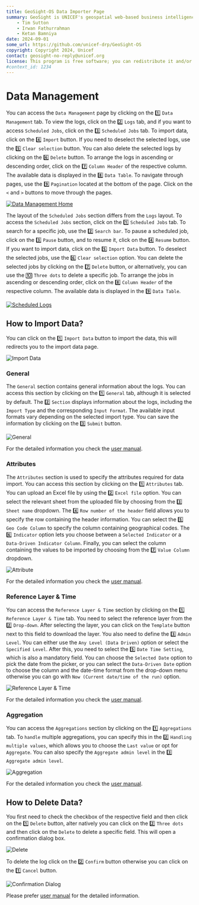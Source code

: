 ```yaml
---
title: GeoSight-OS Data Importer Page 
summary: GeoSight is UNICEF's geospatial web-based business intelligence platform.
    - Tim Sutton
    - Irwan Fathurrahman
    - Ketan Bamniya
date: 2024-09-01
some_url: https://github.com/unicef-drp/GeoSight-OS
copyright: Copyright 2024, Unicef
contact: geosight-no-reply@unicef.org
license: This program is free software; you can redistribute it and/or modify it under the terms of the GNU Affero General Public License as published by the Free Software Foundation; either version 3 of the License, or (at your option) any later version.
#context_id: 1234
---
```


# Data Management

You can access the `Data Management` page by clicking on the 1️⃣ `Data Management` tab. To view the logs, click on the 2️⃣ `Logs` tab, and if you want to access `Scheduled Jobs`, click on the 3️⃣ `Scheduled Jobs` tab. To import data, click on the 4️⃣ `Import` button. If you need to deselect the selected logs, use the 5️⃣ `Clear selection` button. You can also delete the selected logs by clicking on the 6️⃣ `Delete` button. To arrange the logs in ascending or descending order, click on the 7️⃣ `Column Header` of the respective column. The available data is displayed in the 8️⃣ `Data Table`. To navigate through pages, use the 9️⃣ `Pagination` located at the bottom of the page. Click on the `<` and `>` buttons to move through the pages.  

[![Data Management Home](./img/data-management-img-1.png)](./img/data-management-img-1.png)

The layout of the `Scheduled Jobs` section differs from the `Logs` layout. To access the `Scheduled Jobs` section, click on the 1️⃣ `Scheduled Jobs` tab. To search for a specific job, use the 2️⃣ `Search bar`. To pause a scheduled job, click on the 3️⃣ `Pause` button, and to resume it, click on the 4️⃣ `Resume` button. If you want to import data, click on the 5️⃣ `Import Data` button. To deselect the selected jobs, use the 6️⃣ `Clear selection` option. You can delete the selected jobs by clicking on the 7️⃣ `Delete` button, or alternatively, you can use the 🔟 `Three dots` to delete a specific job. To arrange the jobs in ascending or descending order, click on the 8️⃣ `Column Header` of the respective column. The available data is displayed in the 9️⃣ `Data Table`.

[![Scheduled Logs](./img/data-management-img-2.png)](./img/data-management-img-2.png)

## How to Import Data?

You can click on the 1️⃣ `Import Data` button to import the data, this will redirects you to the import data page.

![Import Data](./img/data-management-img-3.png)

### General

The `General` section contains general information about the logs. You can access this section by clicking on the 1️⃣ `General` tab, although it is selected by default. The 2️⃣ `Section` displays information about the logs, including the `Import Type` and the corresponding `Input Format`. The available input formats vary depending on the selected import type. You can save the information by clicking on the 3️⃣ `Submit` button.

![General](./img/data-management-img-4.png)

For the detailed information you check the [user manual](../../manual/data/data-management.md#general).

### Attributes

The `Attributes` section is used to specify the attributes required for data import. You can access this section by clicking on the 1️⃣ `Attributes` tab. You can upload an Excel file by using the 2️⃣ `Excel file` option. You can select the relevant sheet from the uploaded file by choosing from the 3️⃣ `Sheet name` dropdown. The 4️⃣ `Row number of the header` field allows you to specify the row containing the header information. You can select the 5️⃣ `Geo Code Column` to specify the column containing geographical codes. The 6️⃣ `Indicator` option lets you choose between a `Selected Indicator` or a `Data-Driven Indicator Column`. Finally, you can select the column containing the values to be imported by choosing from the 7️⃣ `Value Column` dropdown.  

![Attribute](./img/data-management-img-5.png)

For the detailed information you check the [user manual](../../manual/data/data-management.md#attributes).

### Reference Layer & Time

You can access the `Reference Layer & Time` section by clicking on the 1️⃣ `Reference Layer & Time` tab. You need to select the reference layer from the 2️⃣ `Drop-down`. After selecting the layer, you can click on the `Template` button next to this field to download the layer. You also need to define the 3️⃣ `Admin Level`. You can either use the `Any Level (Data Driven)` option or select the `Specified Level`. After this, you need to select the 5️⃣ `Date Time Setting`, which is also a mandatory field. You can choose the `Selected Date` option to pick the date from the picker, or you can select the `Data-Driven Date` option to choose the column and the date-time format from the drop-down menu otherwise you can go with `Now (Current date/time of the run)` option.

![Reference Layer & Time](./img/data-management-img-6.png)

For the detailed information you check the [user manual](../../manual/data/data-management.md).

### Aggregation

You can access the `Aggregations` section by clicking on the 1️⃣ `Aggregations` tab. To `handle` multiple aggregations, you can specify this in the 2️⃣ `Handling multiple values`, which allows you to choose the `Last value` or opt for `Aggregate`. You can also specify the `Aggregate admin level` in the 3️⃣ `Aggregate admin level`.

![Aggregation](./img/data-management-img-7.png)

For the detailed information you check the [user manual](../../manual/data/data-management.md#aggregations).

## How to Delete Data?

You first need to check the checkbox of the respective field and then click on the 1️⃣ `Delete` button, alter natively you can click on the 2️⃣ `Three dots` and then click on the `Delete` to delete a specific field. This will open a confirmation dialog box.

![Delete](./img/data-management-img-8.png)

To delete the log click on the 2️⃣ `Confirm` button otherwise you can click on the 1️⃣ `Cancel` button.

![Confirmation Dialog](./img/data-management-img-9.png)

Please prefer [user manual](../../manual/data/data-management.md) for the detailed information.
